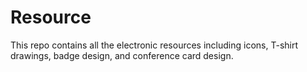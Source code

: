 # Resource

This repo contains all the electronic resources including icons, T-shirt drawings, badge design, and conference card design.
